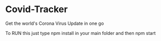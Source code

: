 # Covid-Tracker

Get the world's Corona Virus Update in one go


To RUN this 
just type npm install in your main folder and then npm start
